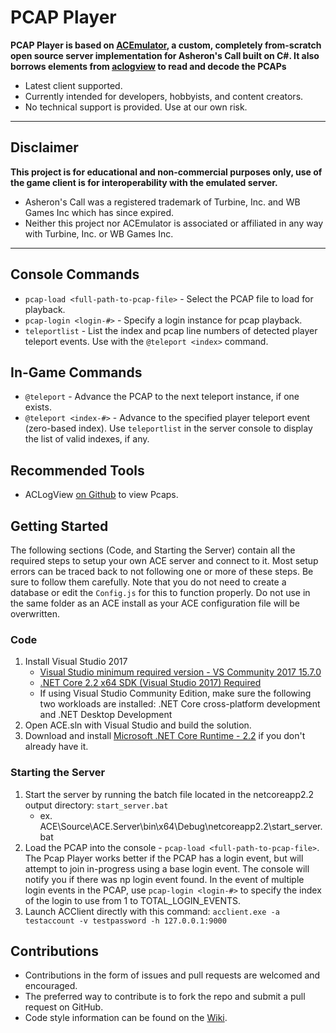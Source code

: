 # PCAP Player

**PCAP Player is based on [ACEmulator](https://github.com/ACEmulator/ACE), a custom, completely from-scratch open source server implementation for Asheron's Call built on C#. It also borrows elements from [aclogview](https://github.com/ACEmulator/aclogview) to read and decode the PCAPs**
 * Latest client supported.
 * Currently intended for developers, hobbyists, and content creators.
 * No technical support is provided. Use at our own risk.

***
## Disclaimer
**This project is for educational and non-commercial purposes only, use of the game client is for interoperability with the emulated server.**
- Asheron's Call was a registered trademark of Turbine, Inc. and WB Games Inc which has since expired.
- Neither this project nor ACEmulator is associated or affiliated in any way with Turbine, Inc. or WB Games Inc.
***

## Console Commands
* `pcap-load <full-path-to-pcap-file>` - Select the PCAP file to load for playback.
* `pcap-login <login-#>` - Specify a login instance for pcap playback.
* `teleportlist` - List the index and pcap line numbers of detected player teleport events. Use with the `@teleport <index>` command. 

## In-Game Commands
* `@teleport` - Advance the PCAP to the next teleport instance, if one exists.
* `@teleport <index-#>` - Advance to the specified player teleport event (zero-based index). Use `teleportlist` in the server console to display the list of valid indexes, if any.

## Recommended Tools
* ACLogView [on Github](https://github.com/ACEmulator/aclogview) to view Pcaps.

## Getting Started
The following sections (Code, and Starting the Server) contain all the required steps to setup your own ACE server and connect to it. Most setup errors can be traced back to not following one or more of these steps. Be sure to follow them carefully. Note that you do not need to create a database or edit the `Config.js` for this to function properly. Do not use in the same folder as an ACE install as your ACE configuration file will be overwritten.

### Code 
1. Install Visual Studio 2017
   * [Visual Studio minimum required version - VS Community 2017 15.7.0](https://www.visualstudio.com/thank-you-downloading-visual-studio/?sku=Community&rel=15)
   * [.NET Core 2.2 x64 SDK (Visual Studio 2017) Required](https://www.microsoft.com/net/download/visual-studio-sdks)
   * If using Visual Studio Community Edition, make sure the following two workloads are installed: .NET Core cross-platform development and .NET Desktop Development
3. Open ACE.sln with Visual Studio and build the solution. 
4. Download and install [Microsoft .NET Core Runtime - 2.2](https://www.microsoft.com/net/download) if you don't already have it.

### Starting the Server
1. Start the server by running the batch file located in the netcoreapp2.2 output directory: `start_server.bat`
   * ex. ACE\Source\ACE.Server\bin\x64\Debug\netcoreapp2.2\start_server.bat
2. Load the PCAP into the console - `pcap-load <full-path-to-pcap-file>`. The Pcap Player works better if the PCAP has a login event, but will attempt to join in-progress using a base login event. The console will notify you if there was np login event found. In the event of multiple login events in the PCAP, use `pcap-login <login-#>` to specify the index of the login to use from 1 to TOTAL_LOGIN_EVENTS.
3. Launch ACClient directly with this command: `acclient.exe -a testaccount -v testpassword -h 127.0.0.1:9000`


## Contributions

* Contributions in the form of issues and pull requests are welcomed and encouraged.
* The preferred way to contribute is to fork the repo and submit a pull request on GitHub.
* Code style information can be found on the [Wiki](https://github.com/ACEmulator/ACE/wiki/Code-Style).

